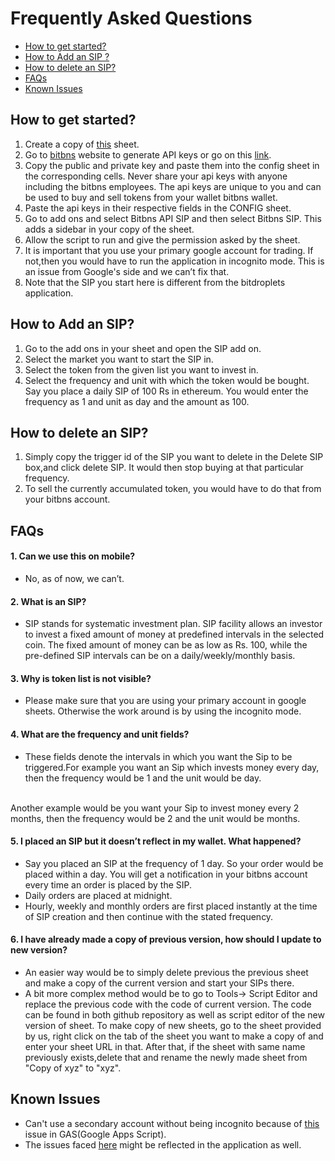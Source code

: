 # Frequently Asked Questions

- [How to get started?](#how-to-get-started?)
- [How to Add an SIP ?](#How-to-Add-an-SIP?)
- [How to delete an SIP?](#How-to-delete-an-SIP?)
- [FAQs](#FAQs)
- [Known Issues](#Know-Issues)

## How to get started?
1. Create a copy of [this](https://docs.google.com/spreadsheets/d/12krDdNE7VfXxrGJnoIKJ3euzZF-7E_1CercWDF1unO4/edit?ts=60a62c56#gid=0) sheet.
2. Go to [bitbns](https://bitbns.com/) website to generate API keys or go on this [link](https://bitbns.com/trade/#/api-trading/).
3. Copy the public and private key and paste them into the config sheet in the corresponding cells. Never share your api keys with anyone including the bitbns employees. The api keys are unique to you and can be used to buy and sell tokens from your wallet bitbns wallet. 
4. Paste the api keys in their respective fields in the CONFIG sheet.
5. Go to add ons and select Bitbns API SIP and then select Bitbns SIP. This adds a sidebar in your copy of the sheet.
6. Allow the script to run and give the permission asked by the sheet.
7. It is important that you use your primary google account for trading. If not,then you would have to run the application in incognito mode. This is an issue from Google's side and we can’t fix that.
8. Note that the SIP you start here is different from the bitdroplets application.



## How to Add an SIP?
1. Go to the add ons in your sheet and open the SIP add on.
2. Select the market you want to start the SIP in.
3. Select the token from the given list you want to invest in.
4. Select the frequency and unit with which the token would be bought. Say you place a daily SIP of 100 Rs in ethereum. You would enter the frequency as 1 and unit as day and the amount as 100.


## How to delete an SIP?
1. Simply copy the trigger id of the SIP you want to delete in the Delete SIP box,and click delete SIP. It would then stop buying at that particular frequency. 
2. To sell the currently accumulated token, you would have to do that from your bitbns account.


## FAQs



#### 1. Can we use this on mobile?
- No, as of now, we can’t.

#### 2. What is an SIP?

- SIP stands for systematic investment plan. SIP facility allows an investor to invest a fixed amount of money at predefined intervals in the selected coin. The fixed amount of money can be as low as Rs. 100, while the pre-defined SIP intervals can be on a daily/weekly/monthly basis.

#### 3. Why is token list is not visible?
- Please make sure that you are using your primary account in google sheets. Otherwise the work around is by using the incognito mode.

#### 4. What are the frequency and unit fields?
- These fields denote the intervals in which you want the Sip to be triggered.For example you want an Sip which invests money every day, then the frequency would be 1 and the unit would be day.
<br>
Another example would be you want your Sip to invest money every 2 months, then the frequency would be 2 and the unit would be months.

#### 5. I placed an SIP but it doesn’t reflect in my wallet. What happened?
- Say you placed an SIP at the frequency of 1 day. So your order would be placed within a day. You will get a notification in your bitbns account every time an order is placed by the SIP.
- Daily orders are placed at midnight.
- Hourly, weekly and monthly orders are first placed instantly at the time of SIP creation and then continue with the stated frequency.

#### 6. I have already made a copy of previous version, how should I update to new version?

- An easier way would be to simply delete previous the previous sheet and make a copy of the current version and start your SIPs there.
- A bit more complex method would be to go to Tools-> Script Editor and replace the previous code with the code of current version. The code can be found in both github repository as well as script editor of the new version of sheet. To make copy of new sheets, go to the sheet provided by us, right click on the tab of the sheet you want to make a copy of and enter your sheet URL in that. After that, if the sheet with same name previously exists,delete that and rename the newly made sheet from "Copy of xyz" to "xyz".


## Known Issues
- Can't use a secondary account without being incognito because of [this](https://issuetracker.google.com/issues/69270374?pli=1) issue in GAS(Google Apps Script).
- The issues faced [here](https://github.com/bitbns-official/bitbnspy/issues) might be reflected in the application as well.
